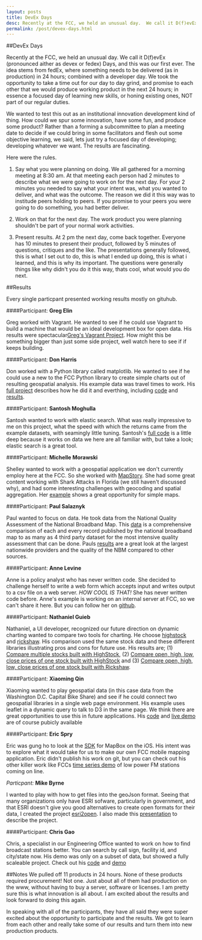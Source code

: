 ```yaml
---
layout: posts
title: DevEx Days
desc: Recently at the FCC, we held an unusual day.  We call it D(f)evEx (pronounced as either devex or fedex) Days, and this was our first ever.  The idea stems from fedEx, where something needs to be delivered (as in 'to production') in 24 hours; combined with a developer day. We took the opportunity to take a time out for our day to day grind, and promise to each other that we would produce working product in the next 24 hours; in essence a focused day of learning new skills, or honing existing ones, NOT part of our regular duties.
permalink: /post/devex-days.html
---
```

##DevEx Days

Recently at the FCC, we held an unusual day.  We call it D(f)evEx (pronounced aither as devex or fedex) Days, and this was our first ever.  The idea stems from fedEx, where something needs to be delivered (as in production) in 24 hours; combined with a developer day. We took the opportunity to take a time out for our day to day grind, and promise to each other that we would produce working product in the next 24 hours; in essence a focused day of learning new skills, or honing existing ones, NOT part of our regular duties.

We wanted to test this out as an institutional innovation development kind of thing.  How could we spur some innovation, have some fun, and produce some product?  Rather than a forming a subcommittee to plan a meeting date to decide if we could bring in some facilitators and flesh out some objective learning, we said, lets just try a focused day of developing; developing whatever we want. The results are fascinating.  

Here were the rules. 

1. Say what you were planning on doing.  We all gathered for a morning meeting at 8:30 am.  At that meeting each person had 2 minutes to describe what we were going to work on for the next day.  For your 2 minutes you needed to say what your intent was, what you wanted to deliver, and what was the outcome.  The reason we did it this way was to institude peers holding to peers.  If you promise to your peers you were going to do something, you had better deliver.  

2. Work on that for the next day.  The work product you were planning shouldn't be part of your normal work activities.

3. Present results.  At 2 pm the next day, come back together.  Everyone has 10 minutes to present their product, followed by 5 minutes of questions, critiques and the like.  The presentations generally followed, this is what I set out to do, this is what I ended up doing, this is what i learned, and this is why its important.  The questions were generally things like why didn't you do it this way, thats cool, what would you do next.

##Results

Every single particpant presented working results mostly on gituhub.

####Participant: **Greg Elin**

Greg worked with Vagrant.  He wanted to see if he could use Vagrant to build a machine that would be an ideal development box for open data.  His results were spectacular[Greg's Vagrant Project](https://github.com/gregelin/vagrant_php-pgsql).  How might this be something bigger than just some side project, well watch here to see if if keeps building.

####Participant: **Don Harris** 

Don worked with a Python library called matplotlib.  He wanted to see if he could use a new to the FCC Python library to create simple charts out of resulting geospatial analysis.  His example data was travel times to work.  His [full project](https://github.com/geodon7399/FedEx) describes how he did it and everthing, including [code](https://github.com/geodon7399/FedEx/blob/master/md_travel_times.py) and [results](https://github.com/geodon7399/FedEx/blob/master/md_travel_times.png).

####Participant: **Santosh Moghulla**

Santosh wanted to work with elastic search.  What was really impressive to me on this project, what the speed with which the returns came from the example datasets, with seamingly little tuning.  Santosh's [full code](https://github.com/smoghull/elasticsearch-demo) is a little deep because it works on data we here are all familiar with, but take a look; elastic search is a great tool.

####Participant: **Michelle Morawski**

Shelley wanted to work with a geospatial application we don't currently employ here at the FCC.  So she worked with [MapStory](http://mapstory.org/).  She had some great content working with Shark Attacks in Florida (we still haven't discussed why), and had some interesting challenges with geocoding and spatial aggregation.  Her [example](http://mapstory.org/maps/526/) shows a great opportunity for simple maps.  

####Participant: **Paul Salaznyk**

Paul wanted to focus on data.  He took data from the National Quality Assessment of the National Broadband Map.  This [data](http://www.broadbandmap.gov/about/technical-overview/data-review) is a comprehensive comparison of each and every record published by the national broadband map to as many as 4 third party dataset for the most intensive quality assessment that can be done.  Pauls [results](http://psalaz.github.io/bbmap-quality/) are a great look at the largest nationwide providers and the quality of the NBM compared to other sources.

####Participant:  **Anne Levine**

Anne is a policy analyst who has never written code.  She decided to challenge herself to write a web form which accepts input and writes output to a csv file on a web server.  _HOW COOL IS THAT!_ She has never written code before.  Anne's example is working on an internal server at FCC, so we can't share it here.  But you can follow her on [github](https://github.com/alevinefcc).

####Participant:  **Nathaniel Guieb**

Nathaniel, a UI developer, recognized our future direction on dynamic charting wanted to compare two tools for charting.  He choose [highstock](http://www.highcharts.com/products/highstock) and [rickshaw](http://code.shutterstock.com/rickshaw/).  His comparison used the same stock data and these different libraries illustrating pros and cons for future use.  His results are; (1) [Compare multiple stocks built with HighStock](http://vizui.github.com/ts-demo/hs-compare-multi-co.html), (2) [Compare open, high, low, close prices of one stock built with HighStock](http://vizui.github.com/ts-demo/hs-compare-multi.html) and (3) [Compare open, high, low, close prices of one stock built with Rickshaw](http://vizui.github.com/ts-demo/rs-line.html).

####Participant:  **Xiaoming Qin**

Xiaoming wanted to play geospatial data (in this case data from the Washington D.C. Capital Bike Share) and see if he could connect two geospatial libraries in a single web page environment.  His example uses leaflet in a dynamic query to talk to D3 in the same page.  We think there are great opportunities to use this in future applications.  His [code](https://github.com/xqin1/bikeshare) and [live demo](http://xqin1.github.com/bikeshare/bike1.html) are of course pubicly available

####Participant: **Eric Spry**

Eric was gung ho to look at the [SDK](http://mapbox.com/mobile/) for MapBox on the iOS.  His intent was to explore what it would take for us to make our own FCC mobile mapping application.  Eric didn't publish his work on git, but you can check out his other killer work like FCCs [time series demo](http://fcc.github.io/lpfmpoints/lpfmpoint.html) of low power FM stations coming on line.

_Particpant:_  **Mike Byrne**

I wanted to play with how to get files into the geoJson format.  Seeing that many organizations only have ESRI sofware, particularly in government, and that ESRI doesn't give you good alternatives to create open formats for their data, I created the project [esri2open](https://github.com/feomike/esri2open).  I also made this [presentation](https://docs.google.com/presentation/d/1Ixsw344VvUEznYD2E4rO9yoBo4LoeU7vW7rEGeXoHGY/edit?usp=sharing) to describe the project.

####Participant:  **Chris Gao**

Chris, a specialist in our Engineering Office wanted to work on how to find broadcast stations better.  You can search by call sign, facility id, and city/state now. His demo was only on a subset of data, but showed a fully scaleable project.  Check out his [code](https://github.com/gaochris1/tvstudy/) and [demo](http://gaochris1.github.io/tvstudy/index.html#)

##Notes
We pulled off 11 products in 24 hours.  None of these products required procurement!  Not one.  Just about all of them had production on the www, without having to buy a server, software or licenses.  I am pretty sure this is what innovation is all about.  I am excited about the results and look forward to doing this again.  

In speaking with all of the participants, they have all said they were super excited about the opportunity to participate and the results.  We got to learn from each other and really take some of our results and turn them into new production products.  